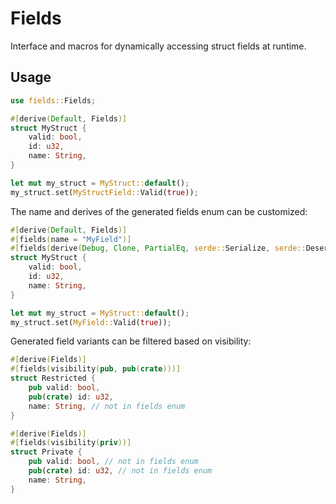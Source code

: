 # Fields

Interface and macros for dynamically accessing struct fields at runtime.

## Usage
```rs
use fields::Fields;

#[derive(Default, Fields)]
struct MyStruct {
    valid: bool,
    id: u32,
    name: String,
}

let mut my_struct = MyStruct::default();
my_struct.set(MyStructField::Valid(true));
```

The name and derives of the generated fields enum can be customized:
```rs
#[derive(Default, Fields)]
#[fields(name = "MyField")]
#[fields(derive(Debug, Clone, PartialEq, serde::Serialize, serde::Deserialize))]
struct MyStruct {
    valid: bool,
    id: u32,
    name: String,
}

let mut my_struct = MyStruct::default();
my_struct.set(MyField::Valid(true));
```

Generated field variants can be filtered based on visibility:
```rs
#[derive(Fields)]
#[fields(visibility(pub, pub(crate)))]
struct Restricted {
    pub valid: bool,
    pub(crate) id: u32,
    name: String, // not in fields enum
}

#[derive(Fields)]
#[fields(visibility(priv))]
struct Private {
    pub valid: bool, // not in fields enum
    pub(crate) id: u32, // not in fields enum
    name: String,
}
```
